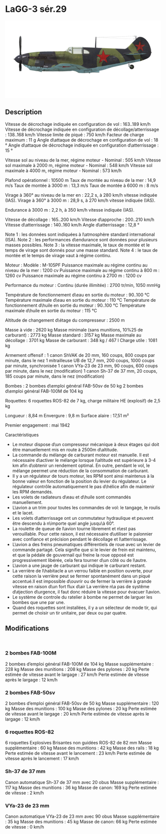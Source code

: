 # LaGG-3 sér.29

![lagg3s29](../images/lagg3s29.png)

## Description

Vitesse de décrochage indiquée en configuration de vol : 163..189 km/h
Vitesse de décrochage indiquée en configuration de décollage/atterrissage : 138..168 km/h
Vitesse limite de piqué : 750 km/h
Facteur de charge maximum : 11 g
Angle d\attaque de décrochage en configuration de vol : 18 °
Angle d\attaque de décrochage indiquée en configuration d\atterrissage : 15 °

Vitesse sol au niveau de la mer, régime moteur - Nominal : 505 km/h
Vitesse sol maximale à 2000 m, régime moteur - Nominal : 548 km/h
Vitesse sol maximale à 4000 m, régime moteur - Nominal : 573 km/h

Plafond opérationnel : 10500 m
Taux de montée au niveau de la mer : 14,9 m/s
Taux de montée à 3000 m : 13,3 m/s
Taux de montée à 6000 m : 8 m/s

Virage à 360° au niveau de la mer en : 22,2 s, à 280 km/h vitesse indiquée (IAS).
Virage à 360° à 3000 m : 28,9 s, à 270 km/h vitesse indiquée (IAS).

Endurance à 3000 m : 2,2 h, à 350 km/h vitesse indiquée (IAS).

Vitesse de décollage : 165..200 km/h
Vitesse d\approche : 200..210 km/h
Vitesse d\atterrissage : 140..160 km/h
Angle d\atterrissage : 12,8 °

Note 1 : les données sont indiquées à l\atmosphère standard international (ISA).
Note 2 : les performances d\endurance sont données pour plusieurs masses possibles.
Note 3 : la vitesse maximale, le taux de montée et le temps de virage sont donnés pour une masse standard.
Note 4 : le taux de montée et le temps de virage vaut à régime continu.

Moteur :
Modèle : M-105PF
Puissance maximale au régime continu au niveau de la mer : 1200 cv
Puissance maximale au régime continu à 800 m : 1260 cv
Puissance maximale au régime continu à 2700 m : 1200 cv

Performance du moteur :
Continu (durée illimitée) : 2700 tr/min, 1050 mmHg

Température de fonctionnement d\eau en sortie du moteur : 90..100 °C
Température maximale d\eau en sortie du moteur : 110 °C
Température de fonctionnement d\huile en sortie du moteur : 90..100 °C
Température maximale d\huile en sortie du moteur : 115 °C

Altitude de changement d\étage du compresseur : 2500 m

Masse à vide : 2620 kg
Masse minimale (sans munitions, 10%25 de carburant) : 2773 kg
Masse standard : 3157 kg
Masse maximale au décollage : 3701 kg
Masse de carburant : 348 kg / 467 l
Charge utile : 1081 kg

Armement offensif :
1 canon ShVAK de 20 mm, 160 coups, 800 coups par minute, dans le nez
1 mitrailleuse UB de 12,7 mm, 200 coups, 1000 coups par minute, synchronisée
1 canon VYa-23 de 23 mm, 90 coups, 600 coups par minute, dans le nez (modification)
1 canon Sh-37 de 37 mm, 20 coups, 185 coups par minute, dans le nez (modification)

Bombes :
2 bombes d\emploi général FAB-50sv de 50 kg
2 bombes d\emploi général FAB-100M de 104 kg

Roquettes:
6 roquettes ROS-82 de 7 kg, charge militaire HE (explosif) de 2,5 kg

Longueur : 8,84 m
Envergure : 9,8 m
Surface alaire : 17,51 m²

Premier engagement : mai 1942

Caractéristiques
- Le moteur dispose d\un compresseur mécanique à deux étages qui doit être manuellement mis en route à 2500m d\altitude.
- La commande du mélange de carburant moteur est manuelle. Il est nécessaire d\activer le mélange lorsque l\altitude est supérieure à 3-4 km afin d\obtenir un rendement optimal. En outre, pendant le vol, le mélange peermet une réduction de la consommation de carburant.
- Il y a un régulateur de tours moteur, les RPM sont ainsi maintenus à la bonne valeur en fonction de la position du levier du régulateur. Le régulateur contrôle automatiquement le pas d\hélice afin de maintenir les RPM demandés.
- Les volets de radiateurs d\eau et d\huile sont commandés manuellement.
- L\avion a un trim pour toutes les commandes de vol: le tangage, le roulis et le lacet.
- Les volets d\atterrissage ont un commutateur hydraulique et peuvent être descendu à n\importe quel angle jusqu\\à 60°.
- La roulette de queue de l\avion tourne librement et n\est pas verouillable. Pour cette raison, il est nécessaire d\utiliser le palonnier avec confiance et précision pendant le décollage et l\atterrissage.
- L\avion a des freins pneumatiques différentiels de roue avec un levier de commande partagé. Cela signifie que si le levier de frein est maintenu, et que la pédale de gouvernail qui freine la roue opposé est progressivement libérée, cela fera tourner d\un côté ou de l\autre.
- L\avion a une jauge de carburant qui indique le carburant restant.
- La verrière de l\habitacle a un verrou faible en position ouverte, pour cette raison la verrière peut se fermer spontanément dans un piqué accentué.Il est impossible d\ouvrir ou de fermer la verrière à grande vitesse en raison d\un fort flux d\air La verrière n\a pas de systême d\éjection d\urgence, il faut donc réduire la vitesse pour évacuer l\avion.
- Le système de controle du ratelier à bombe ne permet de larguer les bombes que une par une.
- Quand des roquettes sont installées, il y a un sélecteur de mode tir, qui permet de choisir un tir unitaire, par deux ou par quatre.

## Modifications
﻿


### 2 bombes FAB-100M

2 bombes d’emploi général FAB-100M de 104 kg
Masse supplémentaire : 228 kg
Masse des munitions : 208 kg
Masse des pylones : 20 kg
Perte estimée de vitesse avant le largage : 27 km/h
Perte estimée de vitesse après le largage : 12 km/h﻿


### 2 bombes FAB-50sv

2 bombes d’emploi général FAB-50sv de 50 kg
Masse supplémentaire : 120 kg
Masse des munitions : 100 kg
Masse des pylones : 20 kg
Perte estimée de vitesse avant le largage : 20 km/h
Perte estimée de vitesse après le largage : 12 km/h﻿


### 6 roquettes ROS-82 

6 roquettes Explosives Brisantes non guidées ROS-82 de 82 mm
Masse supplémentaire : 60 kg
Masse des munitions : 42 kg
Masse des rails : 18 kg
Perte estimée de vitesse avant le lancement : 23 km/h
Perte estimée de vitesse après le lancement : 17 km/h﻿


### Sh-37 de 37 mm

Canon automatique Sh-37 de 37 mm avec 20 obus
Masse supplémentaire : 117 kg
Masse des munitions : 36 kg
Masse de canon: 169 kg
Perte estimée de vitesse : 2 km/h﻿


### VYa-23 de 23 mm

Canon automatique VYa-23 de 23 mm avec 90 obus
Masse supplémentaire : 35 kg
Masse des munitions : 45 kg
Masse de canon: 66 kg
Perte estimée de vitesse : 0 km/h
